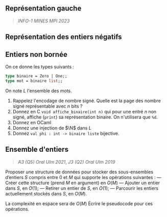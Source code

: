 ## Représentation gauche
> *INFO-1 MINES MPI 2023*

## Représentation des entiers négatifs

## Entiers non bornée
On ce donne les types suivants :
```ocaml
type binaire = Zero | One;;
type mot = binaire list;;
```
On note $L$ l'ensemble des mots.

1. Rappelez l'encodage de nombre signé. Quelle est la page des nombre signé représentable avec $n$ bits ?
2. Donnez en C `void affiche_binaire(int n)` qui pour une entré $n$ non signé, affiche (`print`) sa représentation binaire. On n'utilisera que `%d`.
3. Donnez en OCaml
4. Donnez une injection de $\N$ dans $L$
5. Donnez `val phi : int -> binaire liste` bijective.
## Ensemble d'entiers
> *A3 (Q5) Oral Ulm 2021*, *J3 (Q2) Oral Ulm 2019*

Proposer une structure de données pour stocker des sous-ensembles d’entiers $S$ compris entre $0$ et $M$ qui supporte les opérations suivantes :
  — Créer cette structure (prend $M$ en argument) en $O(M)$
  — Ajouter un entier dans $S$, en $O(1)$;
  — Retirer un entier de $S$, en $O(1)$;
  — Parcourir les entiers actuellement stockés dans $S$, en $O(M)$.

La complexité en espace sera de $O(M)$
Écrire le pseudocode pour ces opérations.
<!--stackedit_data:
eyJoaXN0b3J5IjpbLTE3NDk1ODExNiwtMTk1MjQxODcxNiwxNz
M0NTExMzgyXX0=
-->